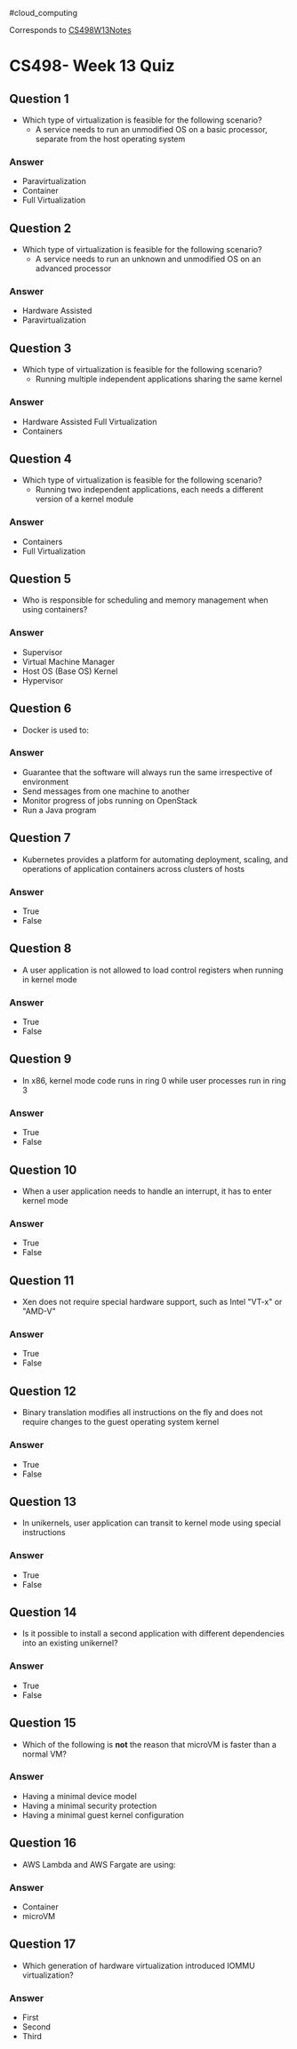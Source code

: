 #cloud_computing 

Corresponds to [CS498W13Notes](../../W13/CS498W13Notes.md)

# CS498- Week 13 Quiz

## Question 1

- Which type of virtualization is feasible for the following scenario?
	- A service needs to run an unmodified OS on a basic processor, separate from the host operating system

### Answer

- Paravirtualization
- Container
- Full Virtualization

## Question 2

- Which type of virtualization is feasible for the following scenario?
	- A service needs to run an unknown and unmodified OS on an advanced processor

### Answer

- Hardware Assisted
- Paravirtualization

## Question 3

- Which type of virtualization is feasible for the following scenario?
	- Running multiple independent applications sharing the same kernel

### Answer

- Hardware Assisted Full Virtualization
- Containers

## Question 4

- Which type of virtualization is feasible for the following scenario?
	- Running two independent applications, each needs a different version of a kernel module

### Answer

- Containers
- Full Virtualization

## Question 5

- Who is responsible for scheduling and memory management when using containers?

### Answer

- Supervisor
- Virtual Machine Manager
- Host OS (Base OS) Kernel
- Hypervisor

## Question 6

- Docker is used to:

### Answer

- Guarantee that the software will always run the same irrespective of environment
- Send messages from one machine to another
- Monitor progress of jobs running on OpenStack
- Run a Java program

## Question 7

- Kubernetes provides a platform for automating deployment, scaling, and operations of application containers across clusters of hosts

### Answer

- True
- False

## Question 8

- A user application is not allowed to load control registers when running in kernel mode

### Answer

- True
- False

## Question 9

- In x86, kernel mode code runs in ring 0 while user processes run in ring 3

### Answer

- True
- False

## Question 10

- When a user application needs to handle an interrupt, it has to enter kernel mode

### Answer

- True
- False

## Question 11

- Xen does not require special hardware support, such as Intel "VT-x" or "AMD-V"

### Answer

- True
- False

## Question 12

- Binary translation modifies all instructions on the fly and does not require changes to the guest operating system kernel

### Answer

- True
- False

## Question 13

- In unikernels, user application can transit to kernel mode using special instructions

### Answer

- True
- False

## Question 14

- Is it possible to install a second application with different dependencies into an existing unikernel?

### Answer

- True
- False

## Question 15

- Which of the following is **not** the reason that microVM is faster than a normal VM?

### Answer

- Having a minimal device model
- Having a minimal security protection
- Having a minimal guest kernel configuration

## Question 16

- AWS Lambda and AWS Fargate are using:

### Answer

- Container
- microVM

## Question 17

- Which generation of hardware virtualization introduced IOMMU virtualization?

### Answer

- First
- Second 
- Third
